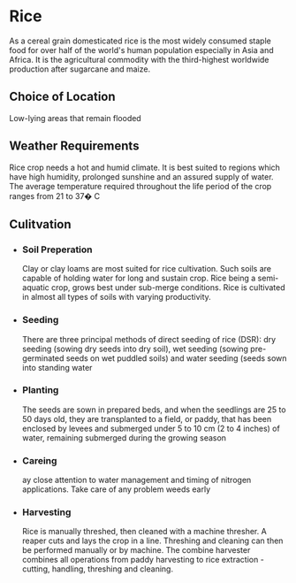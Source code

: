 # Rice 
As a cereal grain domesticated rice is the most widely consumed staple food for over half of the world's human population especially in Asia and Africa. It is the agricultural commodity with the third-highest worldwide production after sugarcane and maize.
## Choice of Location 
Low-lying areas that remain flooded 
## Weather Requirements 
Rice crop needs a hot and humid climate. It is best suited to regions which have high humidity, prolonged sunshine and an assured supply of water. The average temperature required throughout the life period of the crop ranges from 21 to 37� C 
## Culitvation 
  - ### Soil Preperation 
    Clay or clay loams are most suited for rice cultivation. Such soils are capable of holding water for long and sustain crop. Rice being a semi-aquatic crop, grows best under sub-merge conditions. Rice is cultivated in almost all types of soils with varying productivity. 
  - ### Seeding 
    There are three principal methods of direct seeding of rice (DSR): dry seeding (sowing dry seeds into dry soil), wet seeding (sowing pre-germinated seeds on wet puddled soils) and water seeding (seeds sown into standing water 
  - ### Planting 
    The seeds are sown in prepared beds, and when the seedlings are 25 to 50 days old, they are transplanted to a field, or paddy, that has been enclosed by levees and submerged under 5 to 10 cm (2 to 4 inches) of water, remaining submerged during the growing season 
  - ### Careing 
    ay close attention to water management and timing of nitrogen applications. Take care of any problem weeds early 
  - ### Harvesting 
    Rice is manually threshed, then cleaned with a machine thresher. A reaper cuts and lays the crop in a line. Threshing and cleaning can then be performed manually or by machine. The combine harvester combines all operations from paddy harvesting to rice extraction - cutting, handling, threshing and cleaning. 
